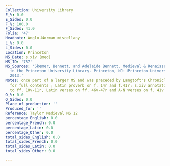 ```yaml
---
Collection: University Library
E_%: 0.0
E_Sides: 0.0
F_%: 100.0
F_Sides: 41.0
Folia: '47'
Headnote: Anglo-Norman miscellany
L_%: 0.0
L_Sides: 0.0
Location: Princeton
MS_Date: s.xiv (med)
MS_ID: '757'
MS_Sources: 'Skemer, Bennett, and Adelaide Bennett. Medieval & Renaissance Manuscripts
  in the Princeton University Library. Princeton, NJ: Princeton University Press,
  2013.'
Notes: once part of a larger MS and was preceded by Langtoft's Chronicle ; see catalogue
  for full contents ; Latin proverb on f. 14r and f.41r; s.xiv annotator added annotations
  to ff. 10v-11r, Latin verses on ff. 46v-47r and A-N verses on f. 41v
O_%: 0.0
O_Sides: 0.0
Place_of_production: ''
Produced_for: ''
Reference: Taylor Medieval MS 12
percentage_English: 0.0
percentage_French: 0.0
percentage_Latin: 0.0
percentage_Other: 0.0
total_sides_English: 0.0
total_sides_French: 0.0
total_sides_Latin: 0.0
total_sides_Other: 0.0

---
```

